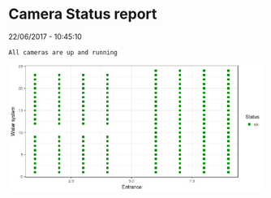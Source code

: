Camera Status report
================
22/06/2017 - 10:45:10

    All cameras are up and running

![](camreport_files/figure-markdown_github/unnamed-chunk-2-1.png)
